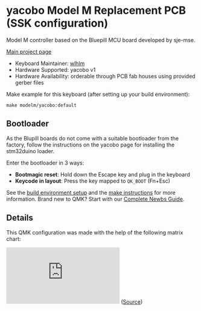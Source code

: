 # yacobo Model M Replacement PCB (SSK configuration)

Model M controller based on the Bluepill MCU board developed by sje-mse.

[Main project page](https://github.com/sje-mse/yacobo)

* Keyboard Maintainer: [wlhlm](https://github.com/wlhlm)
* Hardware Supported: yacobo v1
* Hardware Availability: orderable through PCB fab houses using provided gerber files

Make example for this keyboard (after setting up your build environment):

    make modelm/yacobo:default

## Bootloader

As the Blupill boards do not come with a suitable bootloader from the factory,
follow the instructions on the yacobo page for installing the stm32duino loader.

Enter the bootloader in 3 ways:

* **Bootmagic reset**: Hold down the Escape key and plug in the keyboard
* **Keycode in layout**: Press the key mapped to `QK_BOOT` (Fn+Esc)

See the [build environment setup](https://docs.qmk.fm/#/getting_started_build_tools)
and the [make instructions](https://docs.qmk.fm/#/getting_started_make_guide)
for more information. Brand new to QMK? Start with our
[Complete Newbs Guide](https://docs.qmk.fm/#/newbs).

## Details

This QMK configuration was made with the help of the following matrix chart:

![IBM Model M SSK matrix](https://geekhack.org/index.php?action=dlattach;topic=59027.0;attach=66730;image)
([Source](https://geekhack.org/index.php?topic=59027.0))
